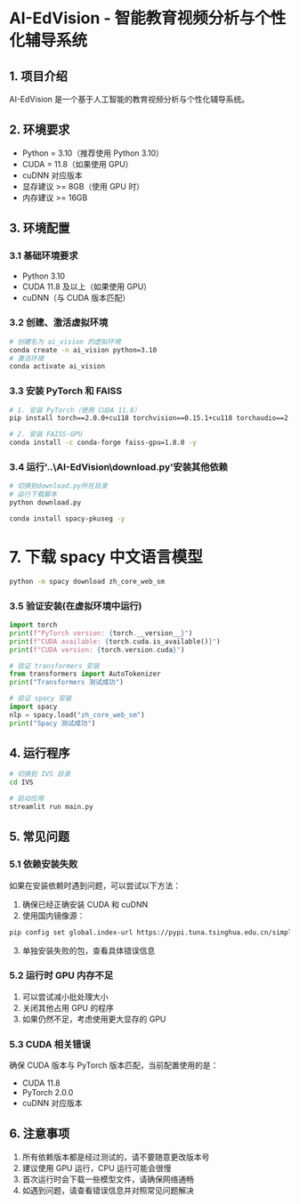 # AI-EdVision - 智能教育视频分析与个性化辅导系统

## 1. 项目介绍
AI-EdVision 是一个基于人工智能的教育视频分析与个性化辅导系统。

## 2. 环境要求
- Python = 3.10（推荐使用 Python 3.10）
- CUDA = 11.8（如果使用 GPU）
- cuDNN 对应版本
- 显存建议 >= 8GB（使用 GPU 时）
- 内存建议 >= 16GB

## 3. 环境配置

### 3.1 基础环境要求
- Python 3.10
- CUDA 11.8 及以上（如果使用 GPU）
- cuDNN（与 CUDA 版本匹配）

### 3.2 创建、激活虚拟环境
```bash
# 创建名为 ai_vision 的虚拟环境
conda create -n ai_vision python=3.10
# 激活环境
conda activate ai_vision
```

### 3.3 安装 PyTorch 和 FAISS
```bash
# 1. 安装 PyTorch（使用 CUDA 11.8）
pip install torch==2.0.0+cu118 torchvision==0.15.1+cu118 torchaudio==2.0.1+cu118 --index-url https://download.pytorch.org/whl/cu118

# 2. 安装 FAISS-GPU
conda install -c conda-forge faiss-gpu=1.8.0 -y
```

### 3.4 运行'..\AI-EdVision\download.py'安装其他依赖
```bash
# 切换到download.py所在目录
# 运行下载脚本
python download.py

conda install spacy-pkuseg -y
```

# 7. 下载 spacy 中文语言模型
```bash
python -m spacy download zh_core_web_sm 
```

### 3.5 验证安装(在虚拟环境中运行)
```python
import torch
print(f"PyTorch version: {torch.__version__}")
print(f"CUDA available: {torch.cuda.is_available()}")
print(f"CUDA version: {torch.version.cuda}")

# 验证 transformers 安装
from transformers import AutoTokenizer
print("Transformers 测试成功")

# 验证 spacy 安装
import spacy
nlp = spacy.load("zh_core_web_sm")
print("Spacy 测试成功")
```

## 4. 运行程序
```bash
# 切换到 IVS 目录
cd IVS

# 启动应用
streamlit run main.py
```

## 5. 常见问题

### 5.1 依赖安装失败
如果在安装依赖时遇到问题，可以尝试以下方法：
1. 确保已经正确安装 CUDA 和 cuDNN
2. 使用国内镜像源：
```bash
pip config set global.index-url https://pypi.tuna.tsinghua.edu.cn/simple
```
3. 单独安装失败的包，查看具体错误信息

### 5.2 运行时 GPU 内存不足
1. 可以尝试减小批处理大小
2. 关闭其他占用 GPU 的程序
3. 如果仍然不足，考虑使用更大显存的 GPU

### 5.3 CUDA 相关错误
确保 CUDA 版本与 PyTorch 版本匹配，当前配置使用的是：
- CUDA 11.8
- PyTorch 2.0.0
- cuDNN 对应版本

## 6. 注意事项
1. 所有依赖版本都是经过测试的，请不要随意更改版本号
2. 建议使用 GPU 运行，CPU 运行可能会很慢
3. 首次运行时会下载一些模型文件，请确保网络通畅
4. 如遇到问题，请查看错误信息并对照常见问题解决
